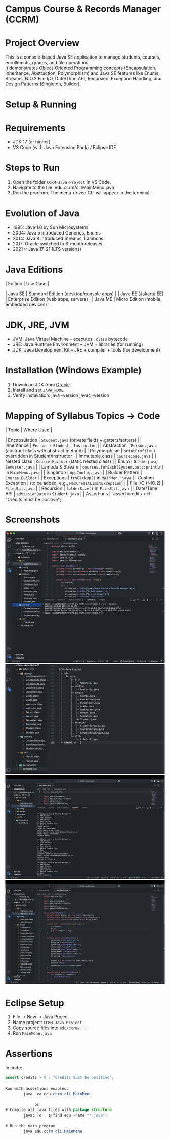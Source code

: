 # Campus Course & Records Manager (CCRM)

# Project Overview
This is a console-based Java SE application to manage students, courses, enrollments, grades, and file operations.  
It demonstrates Object-Oriented Programming concepts (Encapsulation, Inheritance, Abstraction, Polymorphism) and Java SE features like Enums, Streams, NIO.2 File I/O, Date/Time API, Recursion, Exception Handling, and Design Patterns (Singleton, Builder).



# Setup & Running

# Requirements
- JDK 17 (or higher)
- VS Code (with Java Extension Pack) / Eclipse IDE

# Steps to Run
1. Open the folder `CCRM-Java-Project` in VS Code.  
2. Navigate to the file: 
        edu.ccrm/cli/MainMenu.java
3. Run the program. The menu-driven CLI will appear in the terminal.


# Evolution of Java
- 1995: Java 1.0 by Sun Microsystems  
- 2004: Java 5 introduced Generics, Enums  
- 2014: Java 8 introduced Streams, Lambdas  
- 2017: Oracle switched to 6-month releases  
- 2021+: Java 17, 21 (LTS versions)  

# Java Editions
| Edition               |    Use Case |

| Java SE               | Standard Edition (desktop/console apps)  |
| Java EE (Jakarta EE)  | Enterprise Edition (web apps, servers)   |
| Java ME               | Micro Edition (mobile, embedded devices) |

# JDK, JRE, JVM
- JVM: Java Virtual Machine –   executes `.class` bytecode  
- JRE: Java Runtime Environment –   JVM + libraries (for running)  
- JDK: Java Development Kit –   JRE + compiler + tools (for development)  


# Installation (Windows Example)
1. Download JDK from [Oracle](https://www.oracle.com/java/technologies/javase-downloads.html).  
2. Install and set `JAVA_HOME`.  
3. Verify installation:
        java -version
        javac -version

 # Mapping of Syllabus Topics → Code

| Topic           |  Where Used |

| Encapsulation   | `Student.java` (private fields + getters/setters) |
| Inheritance     | `Person → Student, Instructor` |
| Abstraction     | `Person.java` (abstract class with abstract method) |
| Polymorphism    | `printProfile()` overridden in Student/Instructor |
| Immutable class | `CourseCode.java` |
| Nested class    | `Course.Builder` (static nested class) |
| Enum            | `Grade.java`, `Semester.java` |
| Lambda & Stream | `courses.forEach(System.out::println)` in `MainMenu.java`   |
| Singleton       | `AppConfig.java` |
| Builder Pattern | `Course.Builder` |
| Exceptions      | `tryBackup()` in `MainMenu.java` |
| Custom Exception | (to be added, e.g., `MaxCreditLimitException`) |
| File I/O (NIO.2) | `FileUtil.java` |
| Recursion       | `folderSize()` in `FileUtil.java` |
| Date/Time API   | `admissionDate` in `Student.java` |
| Assertions      | `assert credits > 0 : "Credits must be positive";|



# Screenshots

![Java Version](screenshots/java-version.png)
![VS Code Project](screenshots/project-structure.png)
![CLI Running](screenshots/cli-run.png)
![Backup Folder](screenshots/backup.png)
        
# Eclipse Setup 
1. File → New → Java Project  
2. Name project: `CCRM-Java-Project`  
3. Copy source files into `edu/ccrm/...`  
4. Run `MainMenu.java`  

# Assertions
In code:
```java
assert credits > 0 : "Credits must be positive";

Run with assertions enabled:
        java -ea edu.ccrm.cli.MainMenu

             or 
# Compile all java files with package structure
        javac -d . $(find edu -name "*.java")

# Run the main program
        java edu.ccrm.cli.MainMenu


        



  